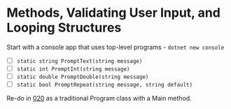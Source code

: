 # Methods, Validating User Input, and Looping Structures

Start with a console app that uses top-level programs - `dotnet new console`

- [ ] `static string PromptText(string message)`
- [ ] `static int PromptInt(string message)`
- [ ] `static double PromptDouble(string message)`
- [ ] `static bool PromptRepeat(string message, string default)`

Re-do in [020](../020) as a traditional Program class with a Main method.
